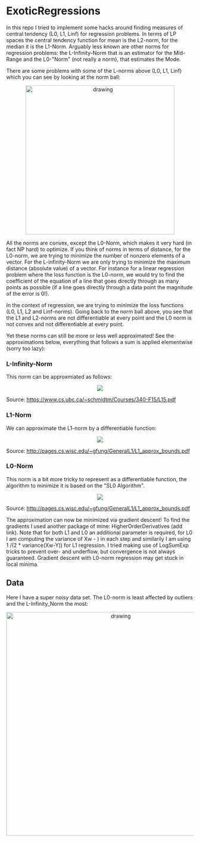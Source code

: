 # ExoticRegressions
In this repo I tried to implement some hacks around finding measures of central tendency (L0, L1, Linf) for regression problems.
In terms of LP spaces the central tendency function for mean is the L2-norm, for the median it is the L1-Norm. Arguably less known 
are other norms for regression problems: the L-Infinity-Norm that is an estimator for the Mid-Range and the L0-"Norm" (not really a norm),
that estimates the Mode.

There are some problems with some of the L-norms above (L0, L1, Linf) which you can see by looking at the norm ball:

<p align="center">
<img src="../master/img/pnorm.png" alt="drawing" width="400"/>
</p>

All the norms are convex, except the L0-Norm, which makes it very hard (in fact NP hard) to optimize. If you think of norms in terms of
distance, for the L0-norm, we are trying to minimize the number of nonzero elements of a vector. For the L-infinity-Norm we are only 
trying to minimize the maximum distance (absolute value) of a vector. For instance for a linear regression problem where the loss function 
is the L0-norm, we would try to find the coefficient of the equation of a line that goes directly through as many points as possible (if a
line goes directly through a data point the magnitude of the error is 0!).

In the context of regression, we are trying to minimize the loss functions (L0, L1, L2 and Linf-norms). Going back to the norm ball above,
you see that the L1 and L2-norms are not differentiable at every point and the L0 norm is not convex and not differentiable at every point.

Yet these norms can still be more or less well approximated! See the approximations below, everything that follows a sum is applied elementwise (sorry too lazy):

### L-Infinity-Norm
This norm can be approxmiated as follows:

<p align="center">
<img src="https://render.githubusercontent.com/render/math?math=%5Cleft%20%5C%7C%20Xw%20-%20Y%20%5Cright%20%5C%7C_%7B%5Cinfty%7D%20%5Capprox%20%20log(%5Csum%20%5Cexp(Xw%20-%20Y)%20%2B%20%5Csum%20%5Cexp(Y%20-%20Xw))">
</p>

Source: https://www.cs.ubc.ca/~schmidtm/Courses/340-F15/L15.pdf

### L1-Norm
We can approximate the L1-norm by a differentiable function:

<p align="center">
<img src="https://render.githubusercontent.com/render/math?math=%5Cleft%20%5C%7C%20Xw%20-%20Y%20%5Cright%20%5C%7C_%7B1%7D%20%5Capprox%20%5Cfrac%7B1%7D%7B%5Calpha%7D%20%5Csum%20log(1%20%2B%20exp(-%5Calpha%20(Xw%20-%20Y)))%20%2Blog(1%20%2B%20exp(%5Calpha%20(Xw%20-%20Y))">
</p>

Source: http://pages.cs.wisc.edu/~gfung/GeneralL1/L1_approx_bounds.pdf


### L0-Norm
This norm is a bit more tricky to represent as a differentiable function, the algorithm to minimize it is based on the "SL0 Algorithm".

<p align="center">
<img src="https://render.githubusercontent.com/render/math?math=%5Cleft%20%5C%7C%20Xw%20-%20Y%20%5Cright%20%5C%7C_%7B0%7D%20%5Capprox%20n%20-%20%5Csum%20%5Cexp%20%5Cbigg(%5Cfrac%7B(Xw%20-%20Y)%5E2%7D%7B2%5Csigma%20%5E%7B2%7D%7D%20%5Cbigg)">
</p>

Source: http://pages.cs.wisc.edu/~gfung/GeneralL1/L1_approx_bounds.pdf

The approximation can now be minimized via gradient descent! To find the gradients I used another package of mine: HigherOrderDerivatives (add link). Note that for both L1 and L0 an additional parameter is required, for L0 I am computing the variance
of Xw - ) in each step and similarily I am using 1 /(2 * variance(Xw-Y)) for L1 regression. I tried making use of LogSumExp tricks to prevent over- and underflow, but convergence is not always guaranteed. Gradient descent with L0-norm regression may get stuck in local minima.

## Data

Here I have a super noisy data set. The L0-norm is least affected by outliers and the L-Infinity_Norm the most:

<p align="center">
<img src="../master/img/comparison.png" alt="drawing" width="600"/>
</p>
